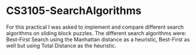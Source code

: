 # CS3105-SearchAlgorithms
For this practical I was asked to implement and compare different search algorithms on sliding block puzzles. The different search algorithms were: Best-First Search using the Manhattan distance as a heuristic, Best-First as well but using Total Distance as the heuristic.
